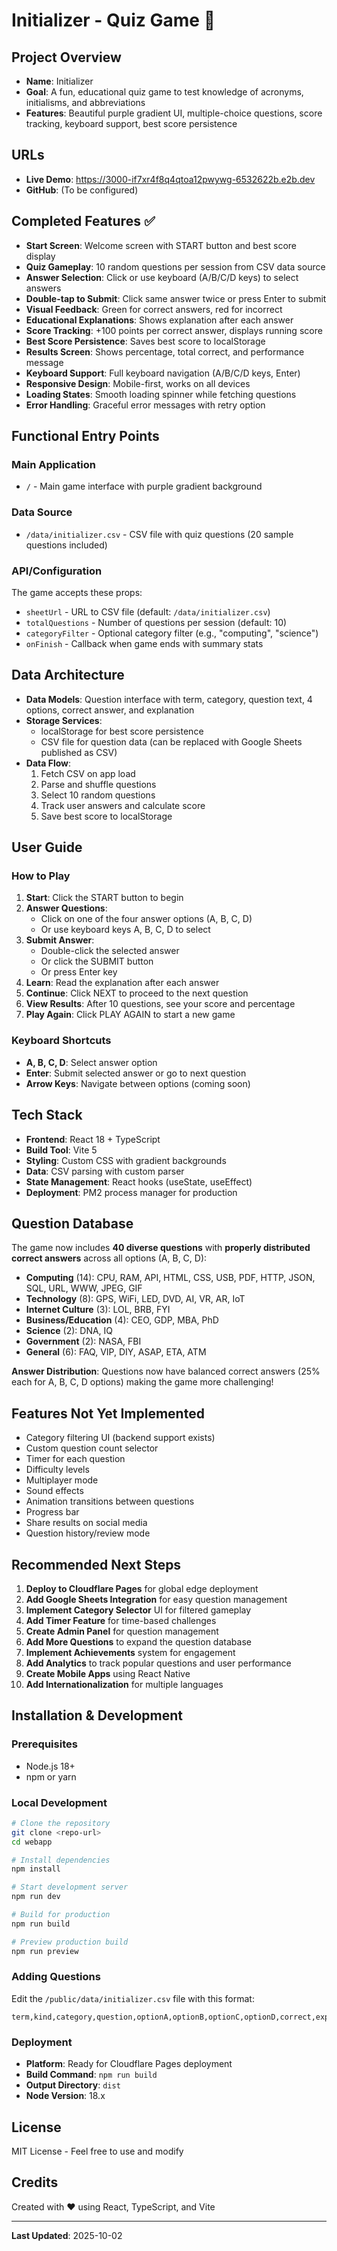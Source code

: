 # Initializer - Quiz Game 🎯

## Project Overview
- **Name**: Initializer
- **Goal**: A fun, educational quiz game to test knowledge of acronyms, initialisms, and abbreviations
- **Features**: Beautiful purple gradient UI, multiple-choice questions, score tracking, keyboard support, best score persistence

## URLs
- **Live Demo**: https://3000-if7xr4f8q4qtoa12pwywg-6532622b.e2b.dev
- **GitHub**: (To be configured)

## Completed Features ✅
- **Start Screen**: Welcome screen with START button and best score display
- **Quiz Gameplay**: 10 random questions per session from CSV data source
- **Answer Selection**: Click or use keyboard (A/B/C/D keys) to select answers
- **Double-tap to Submit**: Click same answer twice or press Enter to submit
- **Visual Feedback**: Green for correct answers, red for incorrect
- **Educational Explanations**: Shows explanation after each answer
- **Score Tracking**: +100 points per correct answer, displays running score
- **Best Score Persistence**: Saves best score to localStorage
- **Results Screen**: Shows percentage, total correct, and performance message
- **Keyboard Support**: Full keyboard navigation (A/B/C/D keys, Enter)
- **Responsive Design**: Mobile-first, works on all devices
- **Loading States**: Smooth loading spinner while fetching questions
- **Error Handling**: Graceful error messages with retry option

## Functional Entry Points

### Main Application
- `/` - Main game interface with purple gradient background

### Data Source
- `/data/initializer.csv` - CSV file with quiz questions (20 sample questions included)

### API/Configuration
The game accepts these props:
- `sheetUrl` - URL to CSV file (default: `/data/initializer.csv`)
- `totalQuestions` - Number of questions per session (default: 10)
- `categoryFilter` - Optional category filter (e.g., "computing", "science")
- `onFinish` - Callback when game ends with summary stats

## Data Architecture
- **Data Models**: Question interface with term, category, question text, 4 options, correct answer, and explanation
- **Storage Services**: 
  - localStorage for best score persistence
  - CSV file for question data (can be replaced with Google Sheets published as CSV)
- **Data Flow**: 
  1. Fetch CSV on app load
  2. Parse and shuffle questions
  3. Select 10 random questions
  4. Track user answers and calculate score
  5. Save best score to localStorage

## User Guide

### How to Play
1. **Start**: Click the START button to begin
2. **Answer Questions**: 
   - Click on one of the four answer options (A, B, C, D)
   - Or use keyboard keys A, B, C, D to select
3. **Submit Answer**:
   - Double-click the selected answer
   - Or click the SUBMIT button
   - Or press Enter key
4. **Learn**: Read the explanation after each answer
5. **Continue**: Click NEXT to proceed to the next question
6. **View Results**: After 10 questions, see your score and percentage
7. **Play Again**: Click PLAY AGAIN to start a new game

### Keyboard Shortcuts
- **A, B, C, D**: Select answer option
- **Enter**: Submit selected answer or go to next question
- **Arrow Keys**: Navigate between options (coming soon)

## Tech Stack
- **Frontend**: React 18 + TypeScript
- **Build Tool**: Vite 5
- **Styling**: Custom CSS with gradient backgrounds
- **Data**: CSV parsing with custom parser
- **State Management**: React hooks (useState, useEffect)
- **Deployment**: PM2 process manager for production

## Question Database
The game now includes **40 diverse questions** with **properly distributed correct answers** across all options (A, B, C, D):
- **Computing** (14): CPU, RAM, API, HTML, CSS, USB, PDF, HTTP, JSON, SQL, URL, WWW, JPEG, GIF
- **Technology** (8): GPS, WiFi, LED, DVD, AI, VR, AR, IoT
- **Internet Culture** (3): LOL, BRB, FYI
- **Business/Education** (4): CEO, GDP, MBA, PhD
- **Science** (2): DNA, IQ
- **Government** (2): NASA, FBI
- **General** (6): FAQ, VIP, DIY, ASAP, ETA, ATM

**Answer Distribution**: Questions now have balanced correct answers (25% each for A, B, C, D options) making the game more challenging!

## Features Not Yet Implemented
- Category filtering UI (backend support exists)
- Custom question count selector
- Timer for each question
- Difficulty levels
- Multiplayer mode
- Sound effects
- Animation transitions between questions
- Progress bar
- Share results on social media
- Question history/review mode

## Recommended Next Steps
1. **Deploy to Cloudflare Pages** for global edge deployment
2. **Add Google Sheets Integration** for easy question management
3. **Implement Category Selector** UI for filtered gameplay
4. **Add Timer Feature** for time-based challenges
5. **Create Admin Panel** for question management
6. **Add More Questions** to expand the question database
7. **Implement Achievements** system for engagement
8. **Add Analytics** to track popular questions and user performance
9. **Create Mobile Apps** using React Native
10. **Add Internationalization** for multiple languages

## Installation & Development

### Prerequisites
- Node.js 18+
- npm or yarn

### Local Development
```bash
# Clone the repository
git clone <repo-url>
cd webapp

# Install dependencies
npm install

# Start development server
npm run dev

# Build for production
npm run build

# Preview production build
npm run preview
```

### Adding Questions
Edit the `/public/data/initializer.csv` file with this format:
```csv
term,kind,category,question,optionA,optionB,optionC,optionD,correct,explanation
```

### Deployment
- **Platform**: Ready for Cloudflare Pages deployment
- **Build Command**: `npm run build`
- **Output Directory**: `dist`
- **Node Version**: 18.x

## License
MIT License - Feel free to use and modify

## Credits
Created with ❤️ using React, TypeScript, and Vite

---

**Last Updated**: 2025-10-02